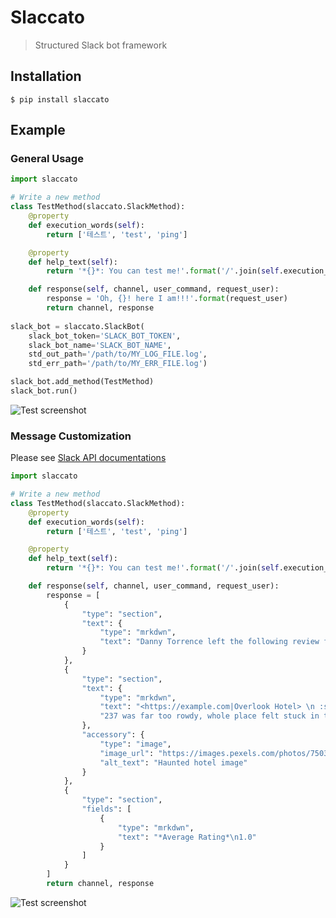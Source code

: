 # Slaccato

> Structured Slack bot framework

## Installation

```shell
$ pip install slaccato
```

## Example

### General Usage

```python
import slaccato

# Write a new method
class TestMethod(slaccato.SlackMethod):
    @property
    def execution_words(self):
        return ['테스트', 'test', 'ping']

    @property
    def help_text(self):
        return '*{}*: You can test me!'.format('/'.join(self.execution_words))

    def response(self, channel, user_command, request_user):
        response = 'Oh, {}! here I am!!!'.format(request_user)
        return channel, response
    
slack_bot = slaccato.SlackBot(
    slack_bot_token='SLACK_BOT_TOKEN',
    slack_bot_name='SLACK_BOT_NAME',
    std_out_path='/path/to/MY_LOG_FILE.log',
    std_err_path='/path/to/MY_ERR_FILE.log')

slack_bot.add_method(TestMethod)
slack_bot.run()
```

![Test screenshot](./screenshots/screenshot-1.png)

### Message Customization

Please see [Slack API documentations](https://slack.dev/python-slackclient/basic_usage.html#customizing-a-message-s-layout)

```python
import slaccato

# Write a new method
class TestMethod(slaccato.SlackMethod):
    @property
    def execution_words(self):
        return ['테스트', 'test', 'ping']

    @property
    def help_text(self):
        return '*{}*: You can test me!'.format('/'.join(self.execution_words))

    def response(self, channel, user_command, request_user):
        response = [
            {
                "type": "section",
                "text": {
                    "type": "mrkdwn",
                    "text": "Danny Torrence left the following review for your property:"
                }
            },
            {
                "type": "section",
                "text": {
                    "type": "mrkdwn",
                    "text": "<https://example.com|Overlook Hotel> \n :star: \n Doors had too many axe holes, guest in room " +
                    "237 was far too rowdy, whole place felt stuck in the 1920s."
                },
                "accessory": {
                    "type": "image",
                    "image_url": "https://images.pexels.com/photos/750319/pexels-photo-750319.jpeg",
                    "alt_text": "Haunted hotel image"
                }
            },
            {
                "type": "section",
                "fields": [
                    {
                        "type": "mrkdwn",
                        "text": "*Average Rating*\n1.0"
                    }
                ]
            }
        ]
        return channel, response
```

![Test screenshot](./screenshots/screenshot-2.png)
